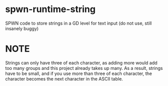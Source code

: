 # spwn-runtime-string
SPWN code to store strings in a GD level for text input (do not use, still insanely buggy)

# NOTE
Strings can only have three of each character, as adding more would add too many groups and this project already takes up many. As a result, strings have to be small, and if you use more than three of each character, the character becomes the next character in the ASCII table.
